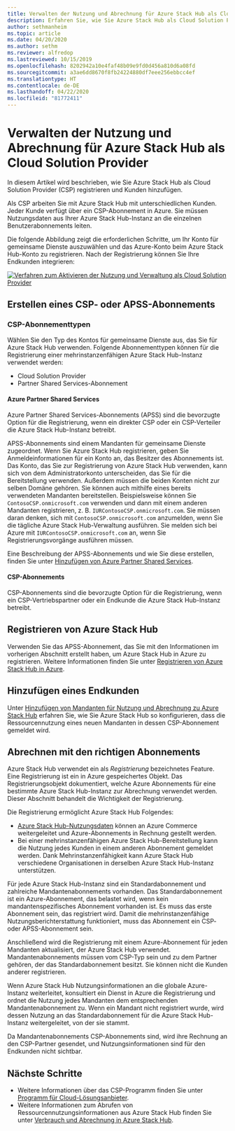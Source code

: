 ```yaml
---
title: Verwalten der Nutzung und Abrechnung für Azure Stack Hub als Cloud Solution Provider
description: Erfahren Sie, wie Sie Azure Stack Hub als Cloud Solution Provider (CSP) registrieren und Kunden für die Abrechnung hinzufügen.
author: sethmanheim
ms.topic: article
ms.date: 04/20/2020
ms.author: sethm
ms.reviewer: alfredop
ms.lastreviewed: 10/15/2019
ms.openlocfilehash: 8202942a10e4faf48b09e9fd0d456a810d6a08fd
ms.sourcegitcommit: a3ae6dd8670f8fb24224880df7eee256ebbcc4ef
ms.translationtype: HT
ms.contentlocale: de-DE
ms.lasthandoff: 04/22/2020
ms.locfileid: "81772411"
---
```

# <a name="manage-usage-and-billing-for-azure-stack-hub-as-a-cloud-solution-provider"></a>Verwalten der Nutzung und Abrechnung für Azure Stack Hub als Cloud Solution Provider

In diesem Artikel wird beschrieben, wie Sie Azure Stack Hub als Cloud Solution Provider (CSP) registrieren und Kunden hinzufügen.

Als CSP arbeiten Sie mit Azure Stack Hub mit unterschiedlichen Kunden. Jeder Kunde verfügt über ein CSP-Abonnement in Azure. Sie müssen Nutzungsdaten aus Ihrer Azure Stack Hub-Instanz an die einzelnen Benutzerabonnements leiten.

Die folgende Abbildung zeigt die erforderlichen Schritte, um Ihr Konto für gemeinsame Dienste auszuwählen und das Azure-Konto beim Azure Stack Hub-Konto zu registrieren. Nach der Registrierung können Sie Ihre Endkunden integrieren:

[![Verfahren zum Aktivieren der Nutzung und Verwaltung als Cloud Solution Provider](media/azure-stack-add-manage-billing-as-a-csp/process-add-useage-as-a-csp.svg "Verfahren zum Aktivieren der Nutzung und Verwaltung als Cloud Solution Provider")](media/azure-stack-add-manage-billing-as-a-csp/process-add-useage-as-a-csp.svg)

## <a name="create-a-csp-or-apss-subscription"></a>Erstellen eines CSP- oder APSS-Abonnements

### <a name="csp-subscription-types"></a>CSP-Abonnementtypen

Wählen Sie den Typ des Kontos für gemeinsame Dienste aus, das Sie für Azure Stack Hub verwenden. Folgende Abonnementtypen können für die Registrierung einer mehrinstanzenfähigen Azure Stack Hub-Instanz verwendet werden:

- Cloud Solution Provider
- Partner Shared Services-Abonnement

#### <a name="azure-partner-shared-services"></a>Azure Partner Shared Services

Azure Partner Shared Services-Abonnements (APSS) sind die bevorzugte Option für die Registrierung, wenn ein direkter CSP oder ein CSP-Verteiler die Azure Stack Hub-Instanz betreibt.

APSS-Abonnements sind einem Mandanten für gemeinsame Dienste zugeordnet. Wenn Sie Azure Stack Hub registrieren, geben Sie Anmeldeinformationen für ein Konto an, das Besitzer des Abonnements ist. Das Konto, das Sie zur Registrierung von Azure Stack Hub verwenden, kann sich von dem Administratorkonto unterscheiden, das Sie für die Bereitstellung verwenden. Außerdem müssen die beiden Konten nicht zur selben Domäne gehören. Sie können auch mithilfe eines bereits verwendeten Mandanten bereitstellen. Beispielsweise können Sie `ContosoCSP.onmicrosoft.com` verwenden und dann mit einem anderen Mandanten registrieren, z. B. `IURContosoCSP.onmicrosoft.com`. Sie müssen daran denken, sich mit `ContosoCSP.onmicrosoft.com` anzumelden, wenn Sie die tägliche Azure Stack Hub-Verwaltung ausführen. Sie melden sich bei Azure mit `IURContosoCSP.onmicrosoft.com` an, wenn Sie Registrierungsvorgänge ausführen müssen.

Eine Beschreibung der APSS-Abonnements und wie Sie diese erstellen, finden Sie unter [Hinzufügen von Azure Partner Shared Services](/partner-center/shared-services).

#### <a name="csp-subscriptions"></a>CSP-Abonnements

CSP-Abonnements sind die bevorzugte Option für die Registrierung, wenn ein CSP-Vertriebspartner oder ein Endkunde die Azure Stack Hub-Instanz betreibt.

## <a name="register-azure-stack-hub"></a>Registrieren von Azure Stack Hub

Verwenden Sie das APSS-Abonnement, das Sie mit den Informationen im vorherigen Abschnitt erstellt haben, um Azure Stack Hub in Azure zu registrieren. Weitere Informationen finden Sie unter [Registrieren von Azure Stack Hub in Azure](azure-stack-registration.md).

## <a name="add-end-customer"></a>Hinzufügen eines Endkunden

Unter [Hinzufügen von Mandanten für Nutzung und Abrechnung zu Azure Stack Hub](azure-stack-csp-howto-register-tenants.md) erfahren Sie, wie Sie Azure Stack Hub so konfigurieren, dass die Ressourcennutzung eines neuen Mandanten in dessen CSP-Abonnement gemeldet wird.

## <a name="charge-the-right-subscriptions"></a>Abrechnen mit den richtigen Abonnements

Azure Stack Hub verwendet ein als *Registrierung* bezeichnetes Feature. Eine Registrierung ist ein in Azure gespeichertes Objekt. Das Registrierungsobjekt dokumentiert, welche Azure Abonnements für eine bestimmte Azure Stack Hub-Instanz zur Abrechnung verwendet werden. Dieser Abschnitt behandelt die Wichtigkeit der Registrierung.

Die Registrierung ermöglicht Azure Stack Hub Folgendes:

- [Azure Stack Hub-Nutzungsdaten](azure-stack-billing-and-chargeback.md) können an Azure Commerce weitergeleitet und Azure-Abonnements in Rechnung gestellt werden.
- Bei einer mehrinstanzenfähigen Azure Stack Hub-Bereitstellung kann die Nutzung jedes Kunden in einem anderen Abonnement gemeldet werden. Dank Mehrinstanzenfähigkeit kann Azure Stack Hub verschiedene Organisationen in derselben Azure Stack Hub-Instanz unterstützen.

Für jede Azure Stack Hub-Instanz sind ein Standardabonnement und zahlreiche Mandantenabonnements vorhanden. Das Standardabonnement ist ein Azure-Abonnement, das belastet wird, wenn kein mandantenspezifisches Abonnement vorhanden ist. Es muss das erste Abonnement sein, das registriert wird. Damit die mehrinstanzenfähige Nutzungsberichterstattung funktioniert, muss das Abonnement ein CSP- oder APSS-Abonnement sein.

Anschließend wird die Registrierung mit einem Azure-Abonnement für jeden Mandanten aktualisiert, der Azure Stack Hub verwendet. Mandantenabonnements müssen vom CSP-Typ sein und zu dem Partner gehören, der das Standardabonnement besitzt. Sie können nicht die Kunden anderer registrieren.

Wenn Azure Stack Hub Nutzungsinformationen an die globale Azure-Instanz weiterleitet, konsultiert ein Dienst in Azure die Registrierung und ordnet die Nutzung jedes Mandanten dem entsprechenden Mandantenabonnement zu. Wenn ein Mandant nicht registriert wurde, wird dessen Nutzung an das Standardabonnement für die Azure Stack Hub-Instanz weitergeleitet, von der sie stammt.

Da Mandantenabonnements CSP-Abonnements sind, wird ihre Rechnung an den CSP-Partner gesendet, und Nutzungsinformationen sind für den Endkunden nicht sichtbar.

## <a name="next-steps"></a>Nächste Schritte

- Weitere Informationen über das CSP-Programm finden Sie unter [Programm für Cloud-Lösungsanbieter](https://partner.microsoft.com/solutions/microsoft-cloud-solutions).
- Weitere Informationen zum Abrufen von Ressourcennutzungsinformationen aus Azure Stack Hub finden Sie unter [Verbrauch und Abrechnung in Azure Stack Hub](azure-stack-billing-and-chargeback.md).
